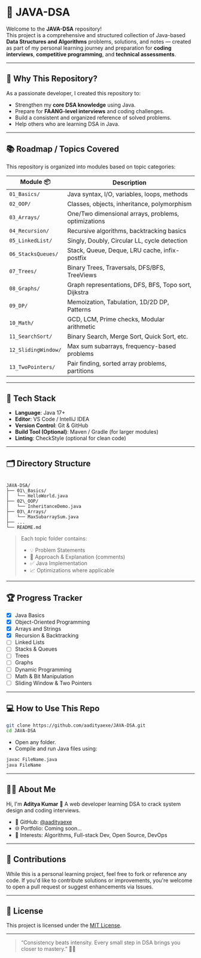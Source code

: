 # 📘 JAVA-DSA

Welcome to the **JAVA-DSA** repository!  
This project is a comprehensive and structured collection of Java-based **Data Structures and Algorithms** problems, solutions, and notes — created as part of my personal learning journey and preparation for **coding interviews**, **competitive programming**, and **technical assessments**.

---

## 🧠 Why This Repository?

As a passionate developer, I created this repository to:

- Strengthen my **core DSA knowledge** using Java.
- Prepare for **FAANG-level interviews** and coding challenges.
- Build a consistent and organized reference of solved problems.
- Help others who are learning DSA in Java.

---

## 📚 Roadmap / Topics Covered

This repository is organized into modules based on topic categories:

| Module 📦           | Description                                          |
| ------------------- | ---------------------------------------------------- |
| `01_Basics/`        | Java syntax, I/O, variables, loops, methods          |
| `02_OOP/`           | Classes, objects, inheritance, polymorphism          |
| `03_Arrays/`        | One/Two dimensional arrays, problems, optimizations  |
| `04_Recursion/`     | Recursive algorithms, backtracking basics            |
| `05_LinkedList/`    | Singly, Doubly, Circular LL, cycle detection         |
| `06_StacksQueues/`  | Stack, Queue, Deque, LRU cache, infix-postfix        |
| `07_Trees/`         | Binary Trees, Traversals, DFS/BFS, TreeViews         |
| `08_Graphs/`        | Graph representations, DFS, BFS, Topo sort, Dijkstra |
| `09_DP/`            | Memoization, Tabulation, 1D/2D DP, Patterns          |
| `10_Math/`          | GCD, LCM, Prime checks, Modular arithmetic           |
| `11_SearchSort/`    | Binary Search, Merge Sort, Quick Sort, etc.          |
| `12_SlidingWindow/` | Max sum subarrays, frequency-based problems          |
| `13_TwoPointers/`   | Pair finding, sorted array problems, partitions      |

---

## 🧰 Tech Stack

- **Language**: Java 17+
- **Editor**: VS Code / IntelliJ IDEA
- **Version Control**: Git & GitHub
- **Build Tool (Optional)**: Maven / Gradle (for larger modules)
- **Linting**: CheckStyle (optional for clean code)

---

## 🗂️ Directory Structure

```

JAVA-DSA/
├── 01\_Basics/
│   └── HelloWorld.java
├── 02\_OOP/
│   └── InheritanceDemo.java
├── 03\_Arrays/
│   └── MaxSubarraySum.java
├── ...
└── README.md

```

> Each topic folder contains:
>
> - 💡 Problem Statements
> - 🧠 Approach & Explanation (comments)
> - ✅ Java Implementation
> - 📈 Optimizations where applicable

---

## 🏆 Progress Tracker

- [x] Java Basics
- [x] Object-Oriented Programming
- [x] Arrays and Strings
- [x] Recursion & Backtracking
- [ ] Linked Lists
- [ ] Stacks & Queues
- [ ] Trees
- [ ] Graphs
- [ ] Dynamic Programming
- [ ] Math & Bit Manipulation
- [ ] Sliding Window & Two Pointers

---

## 💻 How to Use This Repo

```bash
git clone https://github.com/aadityaexe/JAVA-DSA.git
cd JAVA-DSA
```

- Open any folder.
- Compile and run Java files using:

```bash
javac FileName.java
java FileName
```

---

## 👨‍💻 About Me

Hi, I'm **Aditya Kumar** 👋
A web developer learning DSA to crack system design and coding interviews.

- 💼 GitHub: [@aadityaexe](https://github.com/aadityaexe)
- 🌐 Portfolio: Coming soon...
- 🧠 Interests: Algorithms, Full-stack Dev, Open Source, DevOps

---

## 🤝 Contributions

While this is a personal learning project, feel free to fork or reference any code. If you'd like to contribute solutions or improvements, you're welcome to open a pull request or suggest enhancements via Issues.

---

## 📄 License

This project is licensed under the [MIT License](LICENSE).

---

> “Consistency beats intensity. Every small step in DSA brings you closer to mastery.” 🧗‍♂️
